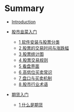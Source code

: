 # Summary

* [Introduction](README.md)

* [股市韭菜入门]()
  * [1 软件安装与股票分类](chapter1/section1/index.md)
  * [2 股票的交易时间与涨跌幅](chapter1/section2/index.md)
  * [3 股票统计图](chapter1/section3/index.md)
  * [4 股票交易规则](chapter1/section4/index.md)
  * [5 看盘界面](chapter1/section5/index.md)
  * [6 高低位买卖常识](chapter1/section6/index.md)
  * [7 盘口与买卖机制](chapter1/section7/index.md)
  * [8 股市行业术语](chapter1/section8/index.md)
* [期货入门]()
  * [1 什么是期货](chapter2/section1/index.md)